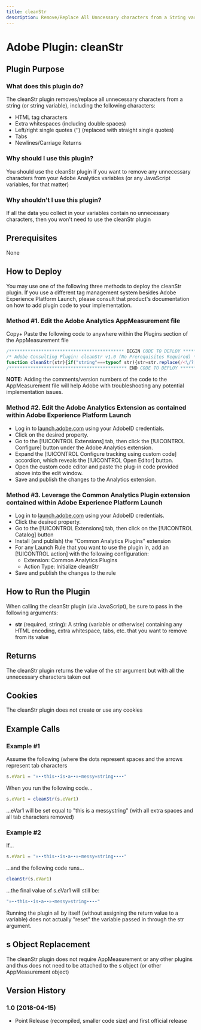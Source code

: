 ```yaml
---
title: cleanStr
description: Remove/Replace All Unncessary characters from a String variable
---
```


# Adobe Plugin: cleanStr

## Plugin Purpose

### What does this plugin do?

The cleanStr plugin removes/replace all unnecessary characters from a string (or string variable), including the following characters:
* HTML tag characters
* Extra whitespaces (including double spaces)
* Left/right single quotes (‘’) (replaced with straight single quotes)
* Tabs
* Newlines/Carriage Returns

### Why should I use this plugin?

You should use the cleanStr plugin if you want to remove any unnecessary characters from your Adobe Analytics variables (or any JavaScript variables, for that matter)

### Why shouldn't I use this plugin?

If all the data you collect in your variables contain no unnecessary characters, then you won't need to use the cleanStr plugin

## Prerequisites

None

## How to Deploy

You may use one of the following three methods to deploy the cleanStr plugin.  If you use a different tag management system besides Adobe Experience Platform Launch, please consult that product's documentation on how to add plugin code to your implementation.

### Method #1. Edit the Adobe Analytics AppMeasurement file

Copy+ Paste the following code to anywhere within the Plugins section of the AppMeasurement file
```javascript
/******************************************* BEGIN CODE TO DEPLOY *******************************************/
/* Adobe Consulting Plugin: cleanStr v1.0 (No Prerequisites Required) */
function cleanStr(str){if("string"===typeof str){str=str.replace(/<\/?[^>]+(>|$)/g,"");str=str.trim(); str=str.replace(/[\u2018\u2019\u201A]/g,"'");str=str.replace(/\t+/g,"");for(str=str.replace(/[\n\r]/g," ");-1<str.indexOf("  ");)str=str.replace(/\s\s/g," ");return str}return""};
/******************************************** END CODE TO DEPLOY ********************************************/
```
**NOTE:** Adding the comments/version numbers of the code to the AppMeasurement file will help Adobe with troubleshooting any potential implementation issues.

### Method #2. Edit the Adobe Analytics Extension as contained within Adobe Experience Platform Launch

* Log in to [launch.adobe.com](https://launch.adobe.com) using your AdobeID credentials.
* Click on the desired property.
* Go to the [!UICONTROL Extensions] tab, then click the [!UICONTROL Configure] button under the Adobe Analytics extension.
* Expand the [!UICONTROL Configure tracking using custom code] accordion, which reveals the [!UICONTROL Open Editor] button.
* Open the custom code editor and paste the plug-in code provided above into the edit window.
* Save and publish the changes to the Analytics extension.

### Method #3. Leverage the Common Analytics Plugin extension contained within Adobe Experience Platform Launch

* Log in to [launch.adobe.com](https://launch.adobe.com) using your AdobeID credentials.
* Click the desired property.
* Go to the [!UICONTROL Extensions] tab, then click on the [!UICONTROL Catalog] button
* Install (and publish) the "Common Analytics Plugins" extension
* For any Launch Rule that you want to use the plugin in, add an [!UICONTROL action] with the following configuration:
	* Extension: Common Analytics Plugins
	* Action Type: Initialize cleanStr
* Save and publish the changes to the rule

## How to Run the Plugin

When calling the cleanStr plugin (via JavaScript), be sure to pass in the following arguments:

* **str** (required, string): A string (variable or otherwise) containing any HTML encoding, extra whitespace, tabs, etc. that you want to remove from its value

## Returns

The cleanStr plugin returns the value of the str argument but with all the unnecessary characters taken out

## Cookies

The cleanStr plugin does not create or use any cookies

## Example Calls

### Example #1

Assume the following (where the dots represent spaces and the arrows represent tab characters
```javascript
s.eVar1 = "»∙∙this∙∙is∙a∙∙»∙messy»string∙∙∙∙"
```
When you run the following code...
```javascript
s.eVar1 = cleanStr(s.eVar1)
```
...eVar1 will be set equal to "this is a messystring" (with all extra spaces and all tab characters removed)

### Example #2

If...
```javascript
s.eVar1 = "»∙∙this∙∙is∙a∙∙»∙messy»string∙∙∙∙"
```
...and the following code runs...
```javascript
cleanStr(s.eVar1)
```
...the final value of s.eVar1 will still be:
```javascript
"»∙∙this∙∙is∙a∙∙»∙messy»string∙∙∙∙"
```
Running the plugin all by itself (without assigning the return value to a variable) does not actually "reset" the variable passed in through the str argument.

## s Object Replacement
The cleanStr plugin does not require AppMeasurement or any other plugins and thus does not need to be attached to the s object (or other AppMeasurement object)

## Version History

### 1.0 (2018-04-15)

* Point Release (recompiled, smaller code size) and first official release